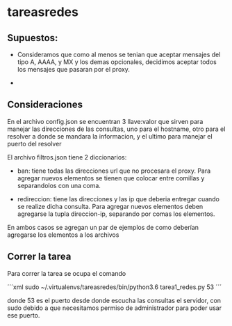 # tareasredes

## Supuestos:

* Consideramos que como al menos se tenian que aceptar mensajes del tipo A, AAAA, y MX y los demas opcionales, decidimos aceptar todos los mensajes que pasaran por el proxy.

* 

## Consideraciones


 En el archivo config.json se encuentran 3 llave:valor que sirven para manejar las direcciones de las consultas, uno para el hostname, otro para el resolver a donde se mandara la informacion,  y el ultimo para manejar el puerto del resolver

 El archivo filtros.json tiene 2 diccionarios:

 * ban: tiene todas las direcciones url que no procesara el proxy. Para agregar nuevos elementos se tienen que colocar entre comillas y separandolos con una coma.

 * redireccion: tiene las direcciones y las ip que deberia entregar cuando se realize dicha consulta. Para agregar nuevos elementos deben agregarse la tupla direccion-ip, separando por comas los elementos.

En ambos casos se agregan un par de ejemplos de como deberían agregarse los elementos a los archivos

## Correr la tarea
 Para correr la tarea se ocupa el comando 

´´´xml 
 sudo ~/.virtualenvs/tareasredes/bin/python3.6 tarea1_redes.py 53
´´´

 donde 53 es el puerto desde donde escucha las consultas el servidor, con sudo debido a que necesitamos permiso de administrador para poder usar ese puerto.
 



